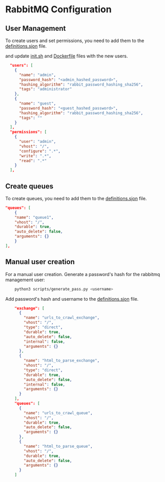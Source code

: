 # RabbitMQ Configuration

## User Management

To create users and set permissions, you need to add them to the [definitions.sjon](conf/definitions.json) file.

and update [init.sh](scripts/init.sh) and [Dockerfile](Dockerfile) files with the new users.

```json
  "users": [
    {
      "name": "admin",
      "password_hash": "<admin_hashed_password>",
      "hashing_algorithm": "rabbit_password_hashing_sha256",
      "tags": "administrator"
    },
    {
      "name": "guest",
      "password_hash": "<guest_hashed_password>",
      "hashing_algorithm": "rabbit_password_hashing_sha256",
      "tags": ""
    }
  ],
  "permissions": [
    {
      "user": "admin",
      "vhost": "/",
      "configure": ".*",
      "write": ".*",
      "read": ".*"
    }
  ],
```

## Create queues

To create queues, you need to add them to the [definitions.sjon](conf/definitions.json) file.

```json
"queues": [
    {
    "name": "queue1",
    "vhost": "/",
    "durable": true,
    "auto_delete": false,
    "arguments": {}
    }
],
```

## Manual user creation

For a manual user creation.
Generate a password's hash for the rabbitmq management user:

```bash
    python3 scripts/generate_pass.py <username>
```

Add password's hash and username to the [definitions.sjon](conf/definitions.json) file.

```json
    "exchange": [
      {
        "name": "urls_to_crawl_exchange",
        "vhost": "/",
        "type": "direct",
        "durable": true,
        "auto_delete": false,
        "internal": false,
        "arguments": {}
      },
      {
        "name": "html_to_parse_exchange",
        "vhost": "/",
        "type": "direct",
        "durable": true,
        "auto_delete": false,
        "internal": false,
        "arguments": {}
      }
    ],
    "queues": [
      {
        "name": "urls_to_crawl_queue",
        "vhost": "/",
        "durable": true,
        "auto_delete": false,
        "arguments": {}
      },
      {
        "name": "html_to_parse_queue",
        "vhost": "/",
        "durable": true,
        "auto_delete": false,
        "arguments": {}
      }
    ]
```
